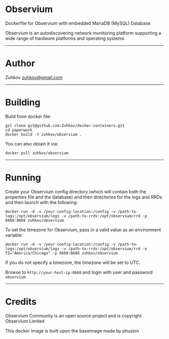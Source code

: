 Observium
====

Dockerfile for Observium with embedded MariaDB (MySQL) Database

Observium is an autodiscovering network monitoring platform supporting a wide range of hardware platforms and operating systems

---
Author
===

Zuhkov <zuhkov@gmail.com>

---
Building
===

Build from docker file:

```
git clone git@github.com:Zuhkov/docker-containers.git
cd paperwork
docker build -t zuhkov/observium .
```

You can also obtain it via:  

```
docker pull zuhkov/observium
```

---
Running
===

Create your Observium config directory (which will contain both the properties file and the database) and then directories for the logs and RRDs and then launch with the following:

```
docker run -d -v /your-config-location:/config -v /path-to-logs:/opt/observium/logs -v /path-to-rrds:/opt/observium/rrd -p 8668:8668 zuhkov/observium
```
To set the timezone for Observium, pass in a valid value as an environment variable:

```
docker run -d -v /your-config-location:/config -v /path-to-logs:/opt/observium/logs -v /path-to-rrds:/opt/observium/rrd -e TZ="America/Chicago" -p 8668:8668 zuhkov/observium
```
If you do not specify a timezone, the timezone will be set to UTC.

Browse to ```http://your-host-ip:8668``` and login with user and password `observium`

---
Credits
===

Observium Community is an open source project and is copyright Observium Limited

This docker image is built upon the baseimage made by phusion
